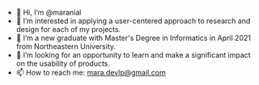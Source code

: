 - 👋 Hi, I’m @maranial
- 👀 I’m interested in applying a user-centered approach to research and design for each of my projects. 
- 🌱 I’m a new graduate with Master's Degree in Informatics in April 2021 from Northeastern University. 
- 💞️ I’m looking for an opportunity to learn and make a significant impact on the usability of products. 
- 📫 How to reach me: mara.devlp@gmail.com 

<!---
maranial/maranial is a ✨ special ✨ repository because its `README.md` (this file) appears on your GitHub profile.
You can click the Preview link to take a look at your changes.
--->
